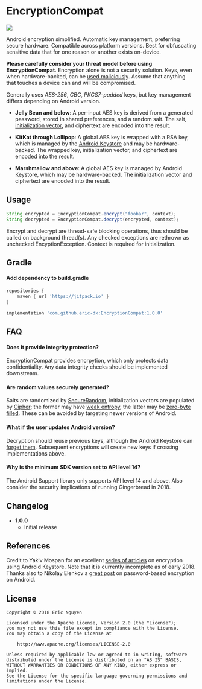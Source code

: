 # EncryptionCompat

[![](https://jitpack.io/v/eric-dk/EncryptionCompat.svg)](https://jitpack.io/#eric-dk/EncryptionCompat)

Android encryption simplified. Automatic key management, preferring secure hardware. Compatible across platform versions. Best for obfuscating sensitive data that for one reason or another exists on-device.

**Please carefully consider your threat model before using EncryptionCompat**. Encryption alone is not a security solution. Keys, even when hardware-backed, can be [used maliciously](https://developer.android.com/training/articles/keystore.html#ExtractionPrevention). Assume that anything that touches a device can and will be compromised.

Generally uses *AES-256*, *CBC*, *PKCS7-padded* keys, but key management differs depending on Android version.

* **Jelly Bean and below**: A per-input AES key is derived from a generated password, stored in shared preferences, and a random salt. The salt, [initialization vector](https://en.wikipedia.org/wiki/Initialization_vector), and ciphertext are encoded into the result.

* **KitKat through Lollipop**: A global AES key is wrapped with a RSA key, which is managed by the [Android Keystore](https://developer.android.com/training/articles/keystore.html) and may be hardware-backed. The wrapped key, initialization vector, and ciphertext are encoded into the result.

* **Marshmallow and above**: A global AES key is managed by Android Keystore, which may be hardware-backed. The initialization vector and ciphertext are encoded into the result.

## Usage

```java
String encrypted = EncryptionCompat.encrypt("foobar", context);
String decrypted = EncryptionCompat.decrypt(encrypted, context);
```

Encrypt and decrypt are thread-safe blocking operations, thus should be called on background thread(s). Any checked exceptions are rethrown as unchecked EncyptionException. Context is required for initialization.

## Gradle

#### Add dependency to build.gradle
```gradle
repositories {
    maven { url 'https://jitpack.io' }
}

implementation 'com.github.eric-dk:EncryptionCompat:1.0.0'
```

## FAQ

#### Does it provide integrity protection?
EncryptionCompat provides encrpytion, which only protects data confidentiality. Any data integrity checks should be implemented downstream.

#### Are random values securely generated?
Salts are randomized by [SecureRandom](https://developer.android.com/reference/java/security/SecureRandom.html), initialization vectors are populated by [Cipher](https://developer.android.com/reference/javax/crypto/Cipher.html); the former may have [weak entropy](https://android-developers.googleblog.com/2013/08/some-securerandom-thoughts.html), the latter may be [zero-byte filled](https://stackoverflow.com/a/31037133). These can be avoided by targeting newer versions of Android.

#### What if the user updates Android version?
Decryption should reuse previous keys, although the Android Keystore can [forget them](https://doridori.github.io/android-security-the-forgetful-keystore/). Subsequent encryptions will create new keys if crossing implementations above.

#### Why is the minimum SDK version set to API level 14?
The Android Support library only supports API level 14 and above. Also consider the security implications of running Gingerbread in 2018.

## Changelog

* **1.0.0**
    * Initial release

## References

Credit to Yakiv Mospan for an excellent [series of articles](https://proandroiddev.com/secure-data-in-android-encryption-7eda33e68f58) on encryption using Android Keystore. Note that it is currently incomplete as of early 2018. Thanks also to Nikolay Elenkov a [great post](https://nelenkov.blogspot.com/2012/04/using-password-based-encryption-on.html) on password-based encryption on Android.

## License

    Copyright © 2018 Eric Nguyen

    Licensed under the Apache License, Version 2.0 (the "License");
    you may not use this file except in compliance with the License.
    You may obtain a copy of the License at

        http://www.apache.org/licenses/LICENSE-2.0

    Unless required by applicable law or agreed to in writing, software
    distributed under the License is distributed on an "AS IS" BASIS,
    WITHOUT WARRANTIES OR CONDITIONS OF ANY KIND, either express or implied.
    See the License for the specific language governing permissions and
    limitations under the License.
